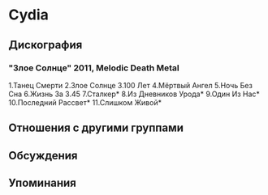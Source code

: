 # Cydia



## Дискография

### "Злое Солнце" 2011, Melodic Death Metal

1.Танец Смерти
2.Злое Солнце
3.100 Лет
4.Мёртвый Ангел
5.Ночь Без Сна
6.Жизнь За 3.45
7.Сталкер*
8.Из Дневников Урода*
9.Один Из Нас*
10.Последний Рассвет*
11.Слишком Живой*


## Отношения с другими группами


## Обсуждения


## Упоминания

